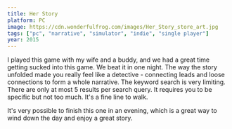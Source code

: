 ```yaml
---
title: Her Story
platform: PC
image: https://cdn.wonderfulfrog.com/images/Her_Story_store_art.jpg
tags: ["pc", "narrative", "simulator", "indie", "single player"]
year: 2015
---
```


I played this game with my wife and a buddy, and we had a great time getting sucked into this game. We beat it in one night. The way the story unfolded made you really feel like a detective - connecting leads and loose connections to form a whole narrative. The keyword search is very limiting. There are only at most 5 results per search query. It requires you to be specific but not too much. It's a fine line to walk.

It's very possible to finish this one in an evening, which is a great way to wind down the day and enjoy a great story.
